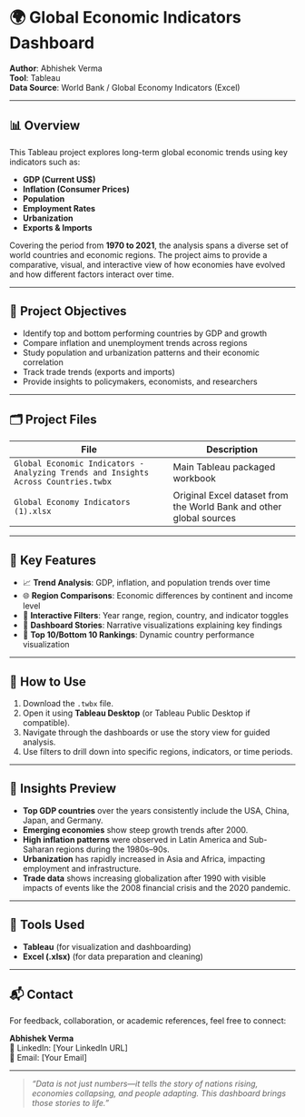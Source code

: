 # 🌍 Global Economic Indicators Dashboard

**Author**: Abhishek Verma  
**Tool**: Tableau  
**Data Source**: World Bank / Global Economy Indicators (Excel)

---

## 📊 Overview

This Tableau project explores long-term global economic trends using key indicators such as:

- **GDP (Current US$)**
- **Inflation (Consumer Prices)**
- **Population**
- **Employment Rates**
- **Urbanization**
- **Exports & Imports**

Covering the period from **1970 to 2021**, the analysis spans a diverse set of world countries and economic regions. The project aims to provide a comparative, visual, and interactive view of how economies have evolved and how different factors interact over time.

---

## 🎯 Project Objectives

- Identify top and bottom performing countries by GDP and growth
- Compare inflation and unemployment trends across regions
- Study population and urbanization patterns and their economic correlation
- Track trade trends (exports and imports)
- Provide insights to policymakers, economists, and researchers

---

## 🗂️ Project Files

| File | Description |
|------|-------------|
| `Global Economic Indicators - Analyzing Trends and Insights Across Countries.twbx` | Main Tableau packaged workbook |
| `Global Economy Indicators (1).xlsx` | Original Excel dataset from the World Bank and other global sources |

---

## 🧠 Key Features

- 📈 **Trend Analysis**: GDP, inflation, and population trends over time
- 🌐 **Region Comparisons**: Economic differences by continent and income level
- 🔎 **Interactive Filters**: Year range, region, country, and indicator toggles
- 📘 **Dashboard Stories**: Narrative visualizations explaining key findings
- 🌟 **Top 10/Bottom 10 Rankings**: Dynamic country performance visualization

---

## 📍 How to Use

1. Download the `.twbx` file.
2. Open it using **Tableau Desktop** (or Tableau Public Desktop if compatible).
3. Navigate through the dashboards or use the story view for guided analysis.
4. Use filters to drill down into specific regions, indicators, or time periods.

---

## 📌 Insights Preview

- **Top GDP countries** over the years consistently include the USA, China, Japan, and Germany.
- **Emerging economies** show steep growth trends after 2000.
- **High inflation patterns** were observed in Latin America and Sub-Saharan regions during the 1980s–90s.
- **Urbanization** has rapidly increased in Asia and Africa, impacting employment and infrastructure.
- **Trade data** shows increasing globalization after 1990 with visible impacts of events like the 2008 financial crisis and the 2020 pandemic.

---

## 🔧 Tools Used

- **Tableau** (for visualization and dashboarding)
- **Excel (.xlsx)** (for data preparation and cleaning)

---

## 📬 Contact

For feedback, collaboration, or academic references, feel free to connect:

**Abhishek Verma**  
🔗 LinkedIn: [Your LinkedIn URL]  
📧 Email: [Your Email]  

---

> _“Data is not just numbers—it tells the story of nations rising, economies collapsing, and people adapting. This dashboard brings those stories to life.”_


